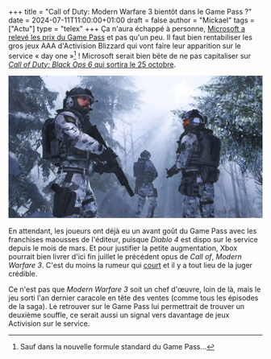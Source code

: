 +++
title = "Call of Duty: Modern Warfare 3 bientôt dans le Game Pass ?"
date = 2024-07-11T11:00:00+01:00
draft = false
author = "Mickael"
tags = ["Actu"]
type = "telex"
+++
Ça n'aura échappé à personne, [Microsoft a relevé les prix du Game Pass](https://nostick.fr/articles/2024/juillet/0907-game-pass-xbox-bordel-hausse-prix/) et pas qu'un peu. Il faut bien rentabiliser les gros jeux AAA d'Activision Blizzard qui vont faire leur apparition sur le service « day one »[^1] ! Microsoft serait bien bête de ne pas capitaliser sur [*Call of Duty: Black Ops 6* qui sortira le 25 octobre](https://nostick.fr/articles/2024/juin/1206-call-of-duty-black-ops-6-rassurer-veterans-seduire-newbies/).

![Call of Duty: Modern Warfare 3](call-of-duty-modern-warfare-3.jpg "Bon les gars, on y va dans le Game Pass ?")

En attendant, les joueurs ont déjà eu un avant goût du Game Pass avec les franchises maousses de l'éditeur, puisque *Diablo 4* est dispo sur le service depuis le mois de mars. Et pour justifier la petite augmentation, Xbox pourrait bien livrer d'ici fin juillet le précédent opus de *Call of*, *Modern Warfare 3*. C'est du moins la rumeur qui [court](https://insider-gaming.com/modern-warfare-3-is-set-to-come-to-xbox-game-pass-this-month/) et il y a tout lieu de la juger crédible.

Ce n'est pas que *Modern Warfare 3* soit un chef d'œuvre, loin de là, mais le jeu sorti l'an dernier caracole en tête des ventes (comme tous les épisodes de la saga). Le retrouver sur le Game Pass lui permettrait de trouver un deuxième souffle, ce serait aussi un signal vers davantage de jeux Activision sur le service.

[^1]: Sauf dans la nouvelle formule standard du Game Pass…